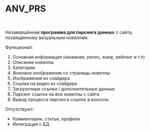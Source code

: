 # ANV_PRS
<br>
<p>Незавершённая <b>программа для парсинга данных</b> c сайта, посвящённому визуальным новеллам.</p>
<p>Функционал:</p>
<ol>
  <li>Основная информация (название, релиз, жанр, рейтинг и т.п)</li>
  <li>Описание новеллы</li>
  <li>Категории</li>
  <li>Фоновое изображение со страницы новеллы</li>
  <li>Изображения из слайдера</li>
  <li>Ссылки на видео из слайдера</li>
  <li>Загрузочные ссылки / дополнительные данные</li>
  <li>Парсинг ссылок на все новеллы с сайта</li>
  <li>Вывод процесса парсинга ссылок в консоль</li>
</ol>

<p>Отсутствуют:</p>
<ul>
  <li>Комментарии, статьи, профили</li>
  <li>Интеграция с БД</li>
</ul>
